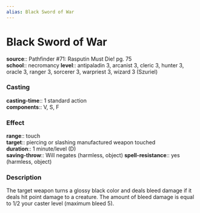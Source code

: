 ```yaml
---
alias: Black Sword of War
---
```


# Black Sword of War 

**source**:: Pathfinder \#71: Rasputin Must Die! pg. 75  
**school**:: necromancy
**level**:: antipaladin 3, arcanist 3, cleric 3, hunter 3, oracle 3, ranger 3, sorcerer 3, warpriest 3, wizard 3 (Szuriel)

### Casting 

**casting-time**:: 1 standard action  
**components**:: V, S, F

### Effect 

**range**:: touch  
**target**:: piercing or slashing manufactured weapon touched  
**duration**:: 1 minute/level (D)  
**saving-throw**:: Will negates (harmless, object)
**spell-resistance**:: yes (harmless, object)

### Description 

The target weapon turns a glossy black color and deals bleed damage if it deals hit point damage to a creature. The amount of bleed damage is equal to 1/2 your caster level (maximum bleed 5).
